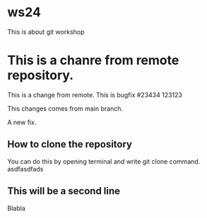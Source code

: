 # ws24
This is about git workshop

# This is a chanre from remote repository.
This is a change from remote.
This is bugfix #23434
123123

This changes comes from main branch.

A new fix.

## How to clone the repository
You can do this by opening terminal and write git clone command.
asdfasdfads

## This will be a second line
Blabla 

